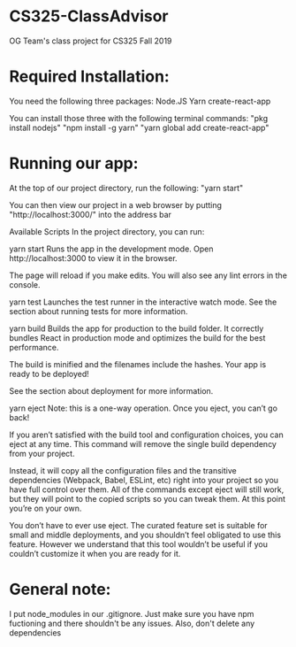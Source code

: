 # CS325-ClassAdvisor
OG Team's class project for CS325 Fall 2019

# Required Installation:
You need the following three packages:
Node.JS
Yarn
create-react-app

You can install those three with the following terminal commands:
"pkg install nodejs"
"npm install -g yarn"
"yarn global add create-react-app"

# Running our app:
At the top of our project directory, run the following:
"yarn start"

You can then view our project in a web browser by putting "http://localhost:3000/" into the address bar


Available Scripts
In the project directory, you can run:

yarn start
Runs the app in the development mode.
Open http://localhost:3000 to view it in the browser.

The page will reload if you make edits.
You will also see any lint errors in the console.

yarn test
Launches the test runner in the interactive watch mode.
See the section about running tests for more information.

yarn build
Builds the app for production to the build folder.
It correctly bundles React in production mode and optimizes the build for the best performance.

The build is minified and the filenames include the hashes.
Your app is ready to be deployed!

See the section about deployment for more information.

yarn eject
Note: this is a one-way operation. Once you eject, you can’t go back!

If you aren’t satisfied with the build tool and configuration choices, you can eject at any time. This command will remove the single build dependency from your project.

Instead, it will copy all the configuration files and the transitive dependencies (Webpack, Babel, ESLint, etc) right into your project so you have full control over them. All of the commands except eject will still work, but they will point to the copied scripts so you can tweak them. At this point you’re on your own.

You don’t have to ever use eject. The curated feature set is suitable for small and middle deployments, and you shouldn’t feel obligated to use this feature. However we understand that this tool wouldn’t be useful if you couldn’t customize it when you are ready for it.

# General note:
I put node_modules in our .gitignore. Just make sure you have npm fuctioning and there shouldn't be any issues. Also, don't delete any dependencies
